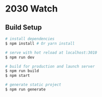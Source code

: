 # 2030 Watch

## Build Setup

``` bash
# install dependencies
$ npm install # Or yarn install

# serve with hot reload at localhost:3010
$ npm run dev

# build for production and launch server
$ npm run build
$ npm start

# generate static project
$ npm run generate
```
